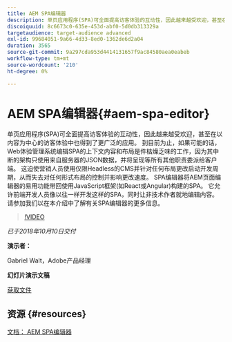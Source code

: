 ```yaml
---
title: AEM SPA编辑器
description: 单页应用程序(SPA)可全面提高访客体验的互动性，因此越来越受欢迎，甚至在以内容为中心的访客体验中也得到了更广泛的应用。 欢迎参阅此简介，了解有关SPA编辑器的更多信息。
discoiquuid: 8c6673c0-635e-453d-abf0-5d0db313329a
targetaudience: target-audience advanced
exl-id: 99684051-9a66-4d33-8ed0-1362de6d2a04
duration: 3565
source-git-commit: 9a297cda953d4414131657f9ac84580aea0eabeb
workflow-type: tm+mt
source-wordcount: '210'
ht-degree: 0%

---
```


# AEM SPA编辑器{#aem-spa-editor}

单页应用程序(SPA)可全面提高访客体验的互动性，因此越来越受欢迎，甚至在以内容为中心的访客体验中也得到了更广泛的应用。 到目前为止，如果可能的话，Web体验管理系统编辑SPA的上下文内容和布局是件枯燥乏味的工作，因为其中断的架构只使用来自服务器的JSON数据，并将呈现等所有其他职责委派给客户端。 这迫使营销人员使用仅限Headless的CMS并针对任何布局更改启动开发周期，从而失去对任何形式布局的控制并影响更改速度。 SPA编辑器将AEM页面编辑器的易用功能带回使用JavaScript框架(如React或Angular)构建的SPA。 它允许前端开发人员像以往一样开发这样的SPA，同时让非技术作者就地编辑内容。 请参加我们以在本介绍中了解有关SPA编辑器的更多信息。

>[!VIDEO](https://video.tv.adobe.com/v/24720/?quality=9)

*已于2018年10月10日交付*

**演示者：**

Gabriel Walt，Adobe产品经理

**幻灯片演示文稿**

[获取文件](assets/aem-spa-editor.pdf)

## 资源 {#resources}

[文档： AEM SPA编辑器](https://experienceleague.adobe.com/docs/experience-manager-64/developing/headless/spas/spa-overview.html?lang=zh-Hans)

<!--
[Get back to the Overview](https://helpx.adobe.com/cn/experience-manager/kt/eseminars/gems/aem-index.html)
-->
